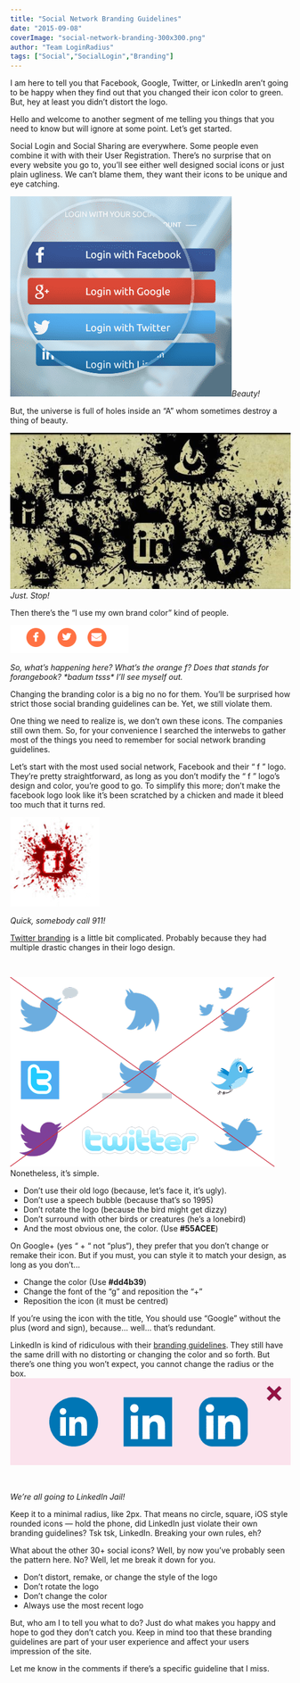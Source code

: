 ```yaml
---
title: "Social Network Branding Guidelines"
date: "2015-09-08"
coverImage: "social-network-branding-300x300.png"
author: "Team LoginRadius"
tags: ["Social","SocialLogin","Branding"]
---
```


I am here to tell you that Facebook, Google, Twitter, or LinkedIn aren’t going to be happy when they find out that you changed their icon color to green. But, hey at least you didn’t distort the logo.

Hello and welcome to another segment of me telling you things that you need to know but will ignore at some point. Let’s get started.

Social Login and Social Sharing are everywhere. Some people even combine it with with their User Registration. There’s no surprise that on every website you go to, you’ll see either well designed social icons or just plain ugliness. We can’t blame them, they want their icons to be unique and eye catching.

![1](1.png)_Beauty!_

But, the universe is full of holes inside an “A” whom sometimes destroy a thing of beauty.

![2](2.jpg)_Just. Stop!_

Then there’s the “I use my own brand color” kind of people.

![3](3.png)

_So, what’s happening here? What’s the orange f? Does that stands for forangebook? \*badum tsss\* I’ll see myself out._

Changing the branding color is a big no no for them. You’ll be surprised how strict those social branding guidelines can be. Yet, we still violate them.

One thing we need to realize is, we don’t own these icons. The companies still own them. So, for your convenience I searched the interwebs to gather most of the things you need to remember for social network branding guidelines.

Let’s start with the most used social network, Facebook and their “ f ” logo. They’re pretty straightforward, as long as you don’t modify the “ f ” logo’s design and color, you’re good to go. To simplify this more; don’t make the facebook logo look like it’s been scratched by a chicken and made it bleed too much that it turns red.

![4](4.png)

_Quick, somebody call 911!_

[Twitter branding](https://about.twitter.com/press/twitter-brand-policy) is a little bit complicated. Probably because they had multiple drastic changes in their logo design.

 

 ![5](5.png) Nonetheless, it’s simple.

- Don’t use their old logo (because, let’s face it, it’s ugly).
- Don’t use a speech bubble (because that’s so 1995)
- Don’t rotate the logo (because the bird might get dizzy)
- Don’t surround with other birds or creatures (he’s a lonebird)
- And the most obvious one, the color. (Use **#55ACEE**)

On Google+ (yes “ + “ not “plus“), they prefer that you don’t change or remake their icon. But if you must, you can style it to match your design, as long as you don’t...

- Change the color (Use **#dd4b39**)
- Change the font of the “g” and reposition the “+”
- Reposition the icon (it must be centred)

If you’re using the icon with the title, You should use “Google” without the plus (word and sign), because… well… that’s redundant.

LinkedIn is kind of ridiculous with their [branding guidelines](https://brand.linkedin.com/en-us). They still have the same drill with no distorting or changing the color and so forth. But there’s one thing you won’t expect, you cannot change the radius or the box. ![6](6.png) 

 

_We’re all going to LinkedIn Jail!_

Keep it to a minimal radius, like 2px. That means no circle, square, iOS style rounded icons — hold the phone, did LinkedIn just violate their own branding guidelines? Tsk tsk, LinkedIn. Breaking your own rules, eh?

What about the other 30+ social icons? Well, by now you’ve probably seen the pattern here. No? Well, let me break it down for you.

- Don’t distort, remake, or change the style of the logo
- Don’t rotate the logo
- Don’t change the color
- Always use the most recent logo

But, who am I to tell you what to do? Just do what makes you happy and hope to god they don’t catch you. Keep in mind too that these branding guidelines are part of your user experience and affect your users impression of the site.

Let me know in the comments if there’s a specific guideline that I miss.
